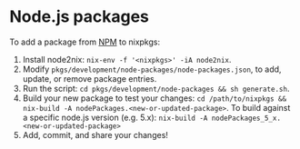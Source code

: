 Node.js packages
===============
To add a package from [NPM](https://www.npmjs.com/) to nixpkgs:

 1. Install node2nix: `nix-env -f '<nixpkgs>' -iA node2nix`.
 2. Modify `pkgs/development/node-packages/node-packages.json`, to add, update,
    or remove package entries.
 3. Run the script: `cd pkgs/development/node-packages && sh generate.sh`.
 4. Build your new package to test your changes: `cd /path/to/nixpkgs &&
   nix-build -A nodePackages.<new-or-updated-package>`. To build against a
   specific node.js version (e.g. 5.x): `nix-build -A
   nodePackages_5_x.<new-or-updated-package>`
 5. Add, commit, and share your changes!
